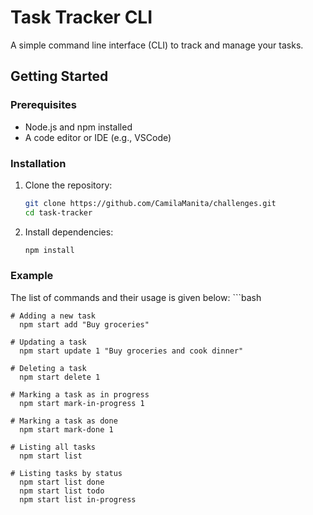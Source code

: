 # Task Tracker CLI

A simple command line interface (CLI) to track and manage your tasks.

## Getting Started

### Prerequisites

- Node.js and npm installed
- A code editor or IDE (e.g., VSCode)

### Installation

1. Clone the repository:
   ```bash
   git clone https://github.com/CamilaManita/challenges.git
   cd task-tracker

2. Install dependencies:
    ```bash
    npm install

### Example
The list of commands and their usage is given below:
    ```bash
    
    # Adding a new task
      npm start add "Buy groceries"

    # Updating a task
      npm start update 1 "Buy groceries and cook dinner"
      
    # Deleting a task
      npm start delete 1
      
    # Marking a task as in progress
      npm start mark-in-progress 1
      
    # Marking a task as done
      npm start mark-done 1
      
    # Listing all tasks
      npm start list
      
    # Listing tasks by status
      npm start list done
      npm start list todo
      npm start list in-progress
